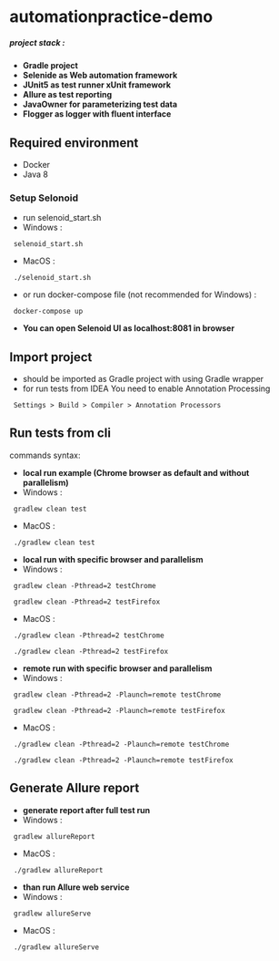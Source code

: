 # automationpractice-demo
##### project stack :
- **Gradle project** 
- **Selenide as Web automation framework** 
- **JUnit5 as test runner xUnit framework** 
- **Allure as test reporting** 
- **JavaOwner for parameterizing test data** 
- **Flogger as logger with fluent interface** 


## Required environment

- Docker 
- Java 8

### Setup Selonoid

- run selenoid_start.sh
- Windows :
```
 selenoid_start.sh
```
- MacOS :
```
 ./selenoid_start.sh
```
- or run docker-compose file (not recommended for Windows) :
```
 docker-compose up
```
- **You can open Selenoid UI as localhost:8081 in browser** 
## Import project
- should be imported as Gradle project with using Gradle wrapper
- for run tests from IDEA You need to enable Annotation Processing
```
 Settings > Build > Compiler > Annotation Processors
```

## Run tests from cli

commands syntax:
- **local run example (Chrome browser as default and without parallelism)** 
- Windows :
```
 gradlew clean test
```
- MacOS :
```
 ./gradlew clean test
```
- **local run with specific browser and parallelism** 
- Windows :
```
 gradlew clean -Pthread=2 testChrome
```
```
 gradlew clean -Pthread=2 testFirefox
```
- MacOS :  
```
 ./gradlew clean -Pthread=2 testChrome
```
```
 ./gradlew clean -Pthread=2 testFirefox
```
- **remote run with specific browser and parallelism** 
- Windows :
```
 gradlew clean -Pthread=2 -Plaunch=remote testChrome
```
```
 gradlew clean -Pthread=2 -Plaunch=remote testFirefox
```
- MacOS :
```
 ./gradlew clean -Pthread=2 -Plaunch=remote testChrome
```
```
 ./gradlew clean -Pthread=2 -Plaunch=remote testFirefox
```
## Generate Allure report
- **generate report after full test run** 
- Windows :
```
 gradlew allureReport
```
- MacOS :
```
 ./gradlew allureReport
```
- **than run Allure web service** 
- Windows :
```
 gradlew allureServe
```
- MacOS :
```
 ./gradlew allureServe
```